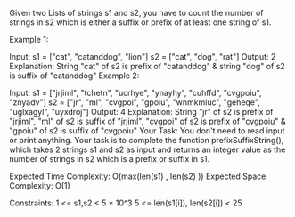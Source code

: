 Given two Lists of strings s1 and s2, you have to count the number of strings in s2 which is either a suffix or prefix of at least one string of s1.

Example 1:

Input:
s1 = ["cat", "catanddog", "lion"]
s2 = ["cat", "dog", "rat"]
Output: 
2
Explanation: 
String "cat" of s2 is prefix of "catanddog"
& string "dog" of s2 is suffix of "catanddog" 
Example 2:

Input: 
s1 = ["jrjiml", "tchetn", "ucrhye", "ynayhy", 
       "cuhffd", "cvgpoiu", "znyadv"]
s2 = ["jr", "ml", "cvgpoi", "gpoiu", "wnmkmluc", 
      "geheqe", "uglxagyl", "uyxdroj"] 
Output: 
4
Explanation: 
String "jr" of s2 is prefix of "jrjiml", 
"ml" of s2 is suffix of "jrjiml", 
"cvgpoi" of s2 is prefix of "cvgpoiu" &
"gpoiu" of s2 is suffix of "cvgpoiu"
Your Task:
You don't need to read input or print anything. Your task is to complete the function prefixSuffixString(), which takes 2 strings s1 and s2 as input and returns an integer value as the number of strings in s2 which is a prefix or suffix in s1.

Expected Time Complexity: O(max(len(s1) , len(s2) ))
Expected Space Complexity: O(1)

Constraints:
   1 <= s1,s2 < 5 * 10^3
   5 <= len(s1[i]), len(s2[i]) < 25
